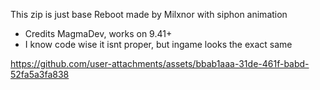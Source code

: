 This zip is just base Reboot made by Milxnor with siphon animation 
- Credits MagmaDev, works on 9.41+
- I know code wise it isnt proper, but ingame looks the exact same


https://github.com/user-attachments/assets/bbab1aaa-31de-461f-babd-52fa5a3fa838


